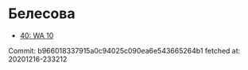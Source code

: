 # Белесова
- [40: WA 10](40.md)

Commit: b966018337915a0c94025c090ea6e543665264b1
 fetched at: 20201216-233212
